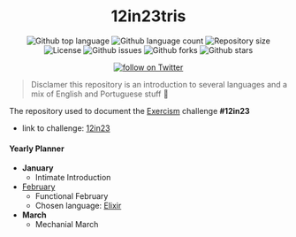 <h1 align="center">
    12in23tris
</h1>


<p align="center">
  <img alt="Github top language" src="https://img.shields.io/github/languages/top/biantris/12in23tris?color=6e4a7e">

  <img alt="Github language count" src="https://img.shields.io/github/languages/count/biantris/12in23tris?color=6e4a7e">

  <img alt="Repository size" src="https://img.shields.io/github/repo-size/biantris/12in23tris?color=6e4a7e">

  <img alt="License" src="https://img.shields.io/github/license/biantris/12in23tris?color=6e4a7e">

  <img alt="Github issues" src="https://img.shields.io/github/issues/biantris/12in23tris?color=6e4a7e" />

  <img alt="Github forks" src="https://img.shields.io/github/forks/biantris/12in23tris?color=6e4a7e" />

  <img alt="Github stars" src="https://img.shields.io/github/stars/biantris/12in23tris?color=6e4a7e" />
</p>

<p align="center">
    <a href="https://twitter.com/intent/follow?screen_name=biantris_">
        <img src="https://img.shields.io/twitter/follow/biantris_?style=social&logo=twitter"
        alt="follow on Twitter">
    </a>
</p>

> Disclamer this repository is an introduction to several languages and a mix of English and Portuguese stuff 🤪

The repository used to document the [Exercism](https://exercism.org/) challenge <b>#12in23</b>

- link to challenge: [12in23](https://exercism.org/challenges/12in23)

#### Yearly Planner
- <b>January</b>
    - Intimate Introduction
- [February](https://github.com/biantris/12in23tris/tree/master/february)
    - Functional February
    - Chosen language: [Elixir](https://github.com/biantris/12in23tris/blob/master/february/elixir/elixir-study.md)
- <b>March</b>
    - Mechanial March
